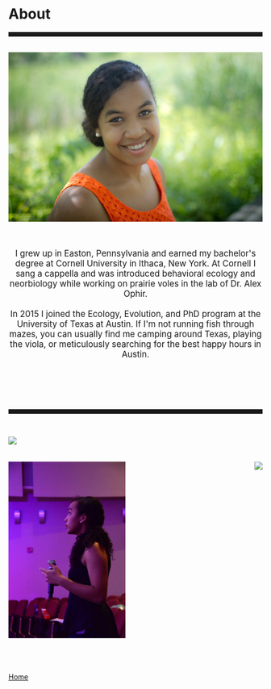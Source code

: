 <body>
		
<div class="container">
<div class="blurb">
<h1>About</h1>
<hr style="height:9px;color:#84949B"><br>

	
<img src="/images/Kelly1.jpg">
<br><br><br>

<p style="text-align:center;font-size:120%">I grew up in Easton, Pennsylvania and earned my bachelor's degree at Cornell University in Ithaca, New York. At Cornell I sang a cappella and was introduced behavioral ecology and neorbiology while working on prairie voles in the lab of Dr. Alex Ophir. <br><br> In 2015 I joined the Ecology, Evolution, and PhD program at the University of Texas at Austin. If I'm not running fish through mazes, you can usually find me camping around Texas, playing the viola, or meticulously searching for the best happy hours in Austin.</p>

<br><br><br><br>
<hr style="height:9px;color:#84949B"><br>

<img src="/images/Bigbend1.JPG"><br><br>

<img src="/images/aftereight1.jpg" height="350"> <img align="right" src="/images/Jack1.JPG" height="350"/>
<br/><br/>

	
<br><br><a href="../">Home</a>
